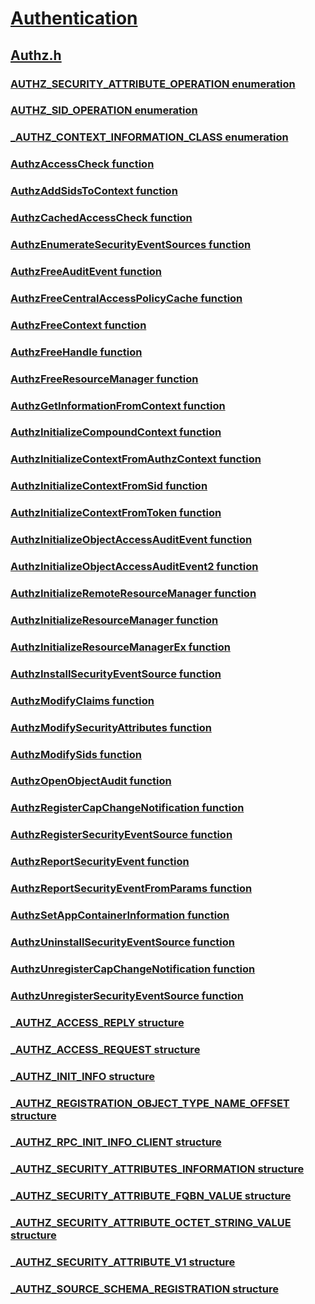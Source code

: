 # [Authentication](../_security/index.md)
## [Authz.h](index.md)
### [AUTHZ_SECURITY_ATTRIBUTE_OPERATION enumeration](../authz/ne-authz-authz_security_attribute_operation.md)
### [AUTHZ_SID_OPERATION enumeration](../authz/ne-authz-authz_sid_operation.md)
### [_AUTHZ_CONTEXT_INFORMATION_CLASS enumeration](../authz/ne-authz-_authz_context_information_class.md)
### [AuthzAccessCheck function](../authz/nf-authz-authzaccesscheck.md)
### [AuthzAddSidsToContext function](../authz/nf-authz-authzaddsidstocontext.md)
### [AuthzCachedAccessCheck function](../authz/nf-authz-authzcachedaccesscheck.md)
### [AuthzEnumerateSecurityEventSources function](../authz/nf-authz-authzenumeratesecurityeventsources.md)
### [AuthzFreeAuditEvent function](../authz/nf-authz-authzfreeauditevent.md)
### [AuthzFreeCentralAccessPolicyCache function](../authz/nf-authz-authzfreecentralaccesspolicycache.md)
### [AuthzFreeContext function](../authz/nf-authz-authzfreecontext.md)
### [AuthzFreeHandle function](../authz/nf-authz-authzfreehandle.md)
### [AuthzFreeResourceManager function](../authz/nf-authz-authzfreeresourcemanager.md)
### [AuthzGetInformationFromContext function](../authz/nf-authz-authzgetinformationfromcontext.md)
### [AuthzInitializeCompoundContext function](../authz/nf-authz-authzinitializecompoundcontext.md)
### [AuthzInitializeContextFromAuthzContext function](../authz/nf-authz-authzinitializecontextfromauthzcontext.md)
### [AuthzInitializeContextFromSid function](../authz/nf-authz-authzinitializecontextfromsid.md)
### [AuthzInitializeContextFromToken function](../authz/nf-authz-authzinitializecontextfromtoken.md)
### [AuthzInitializeObjectAccessAuditEvent function](../authz/nf-authz-authzinitializeobjectaccessauditevent.md)
### [AuthzInitializeObjectAccessAuditEvent2 function](../authz/nf-authz-authzinitializeobjectaccessauditevent2.md)
### [AuthzInitializeRemoteResourceManager function](../authz/nf-authz-authzinitializeremoteresourcemanager.md)
### [AuthzInitializeResourceManager function](../authz/nf-authz-authzinitializeresourcemanager.md)
### [AuthzInitializeResourceManagerEx function](../authz/nf-authz-authzinitializeresourcemanagerex.md)
### [AuthzInstallSecurityEventSource function](../authz/nf-authz-authzinstallsecurityeventsource.md)
### [AuthzModifyClaims function](../authz/nf-authz-authzmodifyclaims.md)
### [AuthzModifySecurityAttributes function](../authz/nf-authz-authzmodifysecurityattributes.md)
### [AuthzModifySids function](../authz/nf-authz-authzmodifysids.md)
### [AuthzOpenObjectAudit function](../authz/nf-authz-authzopenobjectaudit.md)
### [AuthzRegisterCapChangeNotification function](../authz/nf-authz-authzregistercapchangenotification.md)
### [AuthzRegisterSecurityEventSource function](../authz/nf-authz-authzregistersecurityeventsource.md)
### [AuthzReportSecurityEvent function](../authz/nf-authz-authzreportsecurityevent.md)
### [AuthzReportSecurityEventFromParams function](../authz/nf-authz-authzreportsecurityeventfromparams.md)
### [AuthzSetAppContainerInformation function](../authz/nf-authz-authzsetappcontainerinformation.md)
### [AuthzUninstallSecurityEventSource function](../authz/nf-authz-authzuninstallsecurityeventsource.md)
### [AuthzUnregisterCapChangeNotification function](../authz/nf-authz-authzunregistercapchangenotification.md)
### [AuthzUnregisterSecurityEventSource function](../authz/nf-authz-authzunregistersecurityeventsource.md)
### [_AUTHZ_ACCESS_REPLY structure](../authz/ns-authz-_authz_access_reply.md)
### [_AUTHZ_ACCESS_REQUEST structure](../authz/ns-authz-_authz_access_request.md)
### [_AUTHZ_INIT_INFO structure](../authz/ns-authz-_authz_init_info.md)
### [_AUTHZ_REGISTRATION_OBJECT_TYPE_NAME_OFFSET structure](../authz/ns-authz-_authz_registration_object_type_name_offset.md)
### [_AUTHZ_RPC_INIT_INFO_CLIENT structure](../authz/ns-authz-_authz_rpc_init_info_client.md)
### [_AUTHZ_SECURITY_ATTRIBUTES_INFORMATION structure](../authz/ns-authz-_authz_security_attributes_information.md)
### [_AUTHZ_SECURITY_ATTRIBUTE_FQBN_VALUE structure](../authz/ns-authz-_authz_security_attribute_fqbn_value.md)
### [_AUTHZ_SECURITY_ATTRIBUTE_OCTET_STRING_VALUE structure](../authz/ns-authz-_authz_security_attribute_octet_string_value.md)
### [_AUTHZ_SECURITY_ATTRIBUTE_V1 structure](../authz/ns-authz-_authz_security_attribute_v1.md)
### [_AUTHZ_SOURCE_SCHEMA_REGISTRATION structure](../authz/ns-authz-_authz_source_schema_registration.md)
